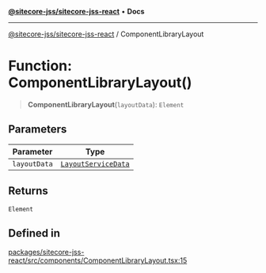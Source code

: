 [**@sitecore-jss/sitecore-jss-react**](../README.md) • **Docs**

***

[@sitecore-jss/sitecore-jss-react](../README.md) / ComponentLibraryLayout

# Function: ComponentLibraryLayout()

> **ComponentLibraryLayout**(`layoutData`): `Element`

## Parameters

| Parameter | Type |
| ------ | ------ |
| `layoutData` | [`LayoutServiceData`](../interfaces/LayoutServiceData.md) |

## Returns

`Element`

## Defined in

[packages/sitecore-jss-react/src/components/ComponentLibraryLayout.tsx:15](https://github.com/Sitecore/jss/blob/8a4b494b94688cf3e3919ca9b89762334d163535/packages/sitecore-jss-react/src/components/ComponentLibraryLayout.tsx#L15)
